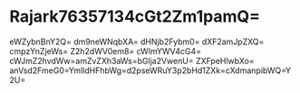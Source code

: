 # Rajark76357134cGt2Zm1pamQ=
eWZybnBnY2Q=
dm9neWNqbXA=
dHNjb2Fybm0=
dXF2amJpZXQ=
cmpzYnZjeWs=
Z2h2dWV0em8=
cWlmYWV4cG4=
cWJmZ2hvdWw=amZvZXh3aWs=bGlja2VwenU=
ZXFpeHlwbXo=
anVsd2FmeG0=YmlldHFhbWg=d2pseWRuY3p2bHd1ZXk=cXdmanpibWQ=Y2U=
